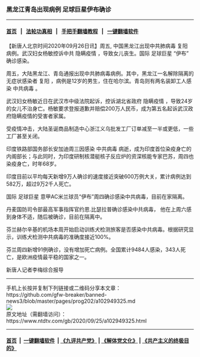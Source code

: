 ### 黑龙江青岛出现病例 足球巨星伊布确诊
------------------------

#### [首页](https://github.com/gfw-breaker/banned-news3/blob/master/README.md) &nbsp;&nbsp;|&nbsp;&nbsp; [法轮功真相](https://github.com/begood0513/basic/blob/master/README.md)  &nbsp;&nbsp;|&nbsp;&nbsp; [手把手翻墙教程](https://github.com/gfw-breaker/guides/wiki)  &nbsp;&nbsp;|&nbsp;&nbsp; [一键翻墙软件](https://github.com/gfw-breaker/nogfw/blob/master/README.md)  



<div><div class="post_content" itemprop="articleBody">
 <p>
  【新唐人北京时间2020年09月26日讯】周五, 中国黑龙江出现中共肺病毒
  <ok href="https://www.ntdtv.com/gb/复阳.htm">
   复阳
  </ok>
  病例。武汉妇女杨敏控诉中共
  <ok href="https://www.ntdtv.com/gb/隐瞒疫情.htm">
   隐瞒疫情
  </ok>
  ，导致女儿丧生。国际
  <ok href="https://www.ntdtv.com/gb/足球巨星.htm">
   足球巨星
  </ok>
  “伊布” 确诊感染。
 </p>
 <p>
  周五，大陆黑龙江、青岛通报出现中共肺病毒病例。其中，黑龙江一名解除隔离的
  <ok href="https://www.ntdtv.com/gb/无症状感染者.htm">
   无症状感染者
  </ok>
  <ok href="https://www.ntdtv.com/gb/复阳.htm">
   复阳
  </ok>
  ，病例是12岁的男生，住在哈尔滨。青岛则有两名装卸工人感染
  <ok href="https://www.ntdtv.com/gb/中共病毒.htm">
   中共病毒
  </ok>
  。
 </p>
 <p>
  武汉妇女杨敏近日在武汉市中级法院起诉，控诉湖北省政府
  <ok href="https://www.ntdtv.com/gb/隐瞒疫情.htm">
   隐瞒疫情
  </ok>
  ，导致24岁的女儿不治身亡。杨敏要求登报道歉并赔偿200万人民币，成为第五名起诉武汉政府隐瞒疫情的受害者家属。
 </p>
 <p>
  受疫情冲击，大陆圣诞商品制造中心浙江义乌批发工厂订单减至一半或更低，一些工厂甚至关闭。
 </p>
 <p>
  印度铁路部国务部长安加迪周三因感染
  <ok href="https://www.ntdtv.com/gb/中共病毒.htm">
   中共病毒
  </ok>
  病逝，成为印度首位染疫身亡的内阁部长；与此同时，为印度研制核潜艇核子反应炉的资深核能专家巴苏，周四也染疫身亡，时年68岁。
 </p>
 <p>
  印度目前以平均每天新增9万人确诊的速度接近突破600万例大关，累计病例达到582万，超过9万2千人死亡。
 </p>
 <p>
  国际
  <ok href="https://www.ntdtv.com/gb/足球巨星.htm">
   足球巨星
  </ok>
  意甲AC米兰球员“伊布”周四确诊感染中共病毒，目前在家隔离。
 </p>
 <p>
  丹麦国防司令部最高军事指挥官约恩.比瑟拉普确诊感染中共病毒， 他在上周六感到身体不适，随后被确诊，目前在隔离中。
 </p>
 <p>
  芬兰赫尔辛基的机场本周开始启动训练犬检测旅客是否感染中共病毒。根据研究显示，训练犬检测中共病毒的准确度接近100%。
 </p>
 <p>
  芬兰周四新增91例确诊，没有增加死亡病例。全国累计9484人感染，343人死亡，是欧洲疫情最平稳的国家之一。
 </p>
 <p>
  新唐人记者李梅综合报导
 </p>
 <div class="single_ad">
 </div>
</div>
</div>
<hr/>
手机上长按并复制下列链接或二维码分享本文章：<br/>
https://github.com/gfw-breaker/banned-news3/blob/master/pages/prog202/a102949325.md <br/>
<a href='https://github.com/gfw-breaker/banned-news3/blob/master/pages/prog202/a102949325.md'><img src='https://github.com/gfw-breaker/banned-news3/blob/master/pages/prog202/a102949325.md.png'/></a> <br/>
原文地址（需翻墙访问）：https://www.ntdtv.com/gb/2020/09/25/a102949325.html


------------------------
#### [首页](https://github.com/gfw-breaker/banned-news3/blob/master/README.md) &nbsp;|&nbsp; [一键翻墙软件](https://github.com/gfw-breaker/nogfw/blob/master/README.md) &nbsp;| [《九评共产党》](https://github.com/gfw-breaker/9ping.md/blob/master/README.md#九评之一评共产党是什么) | [《解体党文化》](https://github.com/gfw-breaker/jtdwh.md/blob/master/README.md) | [《共产主义的终极目的》](https://github.com/gfw-breaker/gczydzjmd.md/blob/master/README.md)


<img src='http://gfw-breaker.win/banned-news3/pages/prog202/a102949325.md' width='0px' height='0px'/>